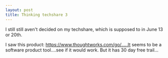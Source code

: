 ```yaml
---
layout: post
title: Thinking techshare 3
---
```


I still still aven't decided on my techshare, which is supposed to in June 13 or 20th.

I saw this product: https://www.thoughtworks.com/go/.....It seems to be a software product tool....see if it would work. But it has 30 day free trail...


